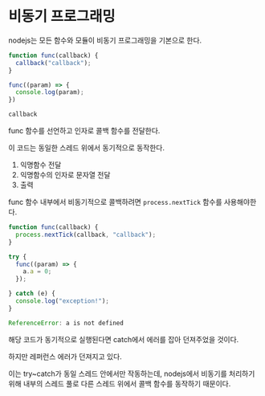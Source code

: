 # 비동기 프로그래밍

nodejs는 모든 함수와 모듈이 비동기 프로그래밍을 기본으로 한다.

```js
function func(callback) {
  callback("callback");
}

func((param) => {
  console.log(param);
})

callback
```

func 함수를 선언하고 인자로 콜백 함수를 전달한다.

이 코드는 동일한 스레드 위에서 동기적으로 동작한다.

1. 익명함수 전달
2. 익명함수의 인자로 문자열 전달
3. 출력

func 함수 내부에서 비동기적으로 콜백하려면 `process.nextTick` 함수를 사용해야한다.

```js
function func(callback) {
  process.nextTick(callback, "callback");
}

try {
  func((param) => {
    a.a = 0;
  });

} catch (e) {
  console.log("exception!");
}

ReferenceError: a is not defined
```

해당 코드가 동기적으로 실행된다면 catch에서 에러를 잡아 던져주었을 것이다. 

하지만 레퍼런스 에러가 던져지고 있다. 

이는 try~catch가 동일 스레드 안에서만 작동하는데, nodejs에서 비동기를 처리하기 위해 내부의 스레드 풀로 다른 스레드 위에서 
콜백 함수를 동작하기 때문이다.


